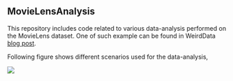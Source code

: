 ## MovieLensAnalysis

This repository includes code related to various data-analysis performed on
 the MovieLens dataset. One of such example can be found in WeirdData [blog
  post](https://weirddata.github.io/2020/10/01/movie-recommendation.html). 
  
Following figure shows different scenarios used for the data-analysis,



![](https://user-images.githubusercontent.com/8757115/94997546-32385b00-05ac-11eb-82c3-fd475dfd4922.png)

 